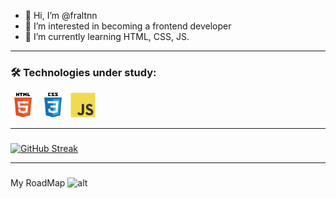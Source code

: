 - 👋 Hi, I’m @fraltnn
- 👀 I’m interested in becoming a frontend developer
- 🌱 I’m currently learning HTML, CSS, JS.


___
### :hammer_and_wrench: Technologies under study:
<div>
  <img src="https://github.com/devicons/devicon/blob/master/icons/html5/html5-original-wordmark.svg" title="HTML" alt="HTML" width="40" height="40"/>&nbsp;
  <img src="https://github.com/devicons/devicon/blob/master/icons/css3/css3-original-wordmark.svg" title="CSS" alt="CSS" width="40" height="40"/>&nbsp;
  <img src="https://github.com/devicons/devicon/blob/master/icons/javascript/javascript-original.svg" title="JS" alt="JS" width="40" height="40"/>&nbsp;
</div>

___
###
[![GitHub Streak](https://streak-stats.demolab.com?user=fraltnn&theme=git-dark&hide_border=true&date_format=j%2Fn%5B%2FY%5D)](https://git.io/streak-stats)


___
###
My RoadMap
![alt](imagetest/image/image1.png)
